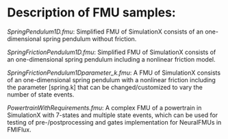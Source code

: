 # Description of FMU samples:

*SpringPendulum1D.fmu*: Simplified FMU of SimulationX consists of an one-dimensional spring pendulum without friction.

*SpringFrictionPendulum1D.fmu*: Simplified FMU of SimulationX consists of an one-dimensional spring pendulum including a nonlinear friction model.

*SpringFrictionPendulum1Dparameter_k.fmu*: A FMU of SimulationX consists of an one-dimensional spring pendulum with a nonlinear friction including the parameter [spring.k] that can be changed/customized to vary the number of state events.

*PowertrainWithRequirements.fmu*: A complex FMU of a powertrain in SimulationX with 7-states and multiple state events, which can be used for testing of pre-/postprocessing and gates implementation for NeuralFMUs in FMIFlux.
